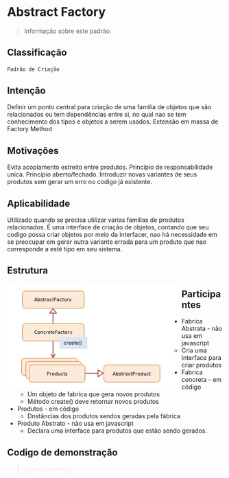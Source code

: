 # Abstract Factory
> Informação sobre este padrão.

## Classificação
```sh
Padrão de Criação
```

## Intenção
Definir um ponto central para criação de uma familia de objetos que são relacionados ou tem dependências entre si, no qual nao se tem conhecimento dos tipos e objetos a serem usados. Extensão em massa de Factory Method

## Motivações
Evita acoplamento estreito entre produtos.
Principio de responsabilidade unica.
Principio aberto/fechado. Introduzir novas variantes de seus produtos sem gerar um erro no codigo já existente.

## Aplicabilidade
Utilizado quando se precisa utilizar varias familias de produtos relacionados.
É uma interface de criação de objetos, contando que seu codigo possa criar objetos por meio da interfacer, nao há necessidade em se preocupar em gerar outra variante errada para um produto que nao corresponde a esté tipo em seu sistema.

## Estrutura
<img src="abstractfactory_structure.png"
     alt="Structure Abstract Factory Pattern"
     style="float: left; margin-right: 10px;" />
     
## Participantes
* Fabrica Abstrata - não usa em javascript
    * Cria uma interface para criar produtos
* Fabrica concreta - em código
    * Um objeto de fabrica que gera novos produtos
    * Método create() deve retornar novos produtos
* Produtos - em código
    * Dnstâncias dos produtos sendos geradas pela fábrica
* Produto Abstrato - não usa em javascript
    * Declara uma interface para produtos que estão sendo gerados.

## Codigo de demonstração
><a style="text-decoration: none; color: #f0f0f0f0" href="https://github.com/hebertbritto/design_patterns/blob/main/abstractfactory/abstractFactory.js">Ir para o exemplo</a>
